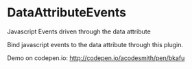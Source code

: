 DataAttributeEvents
===================

Javascript Events driven through the data attribute

Bind javascript events to the data attribute through this plugin.

Demo on codepen.io:
http://codepen.io/acodesmith/pen/bkafu
